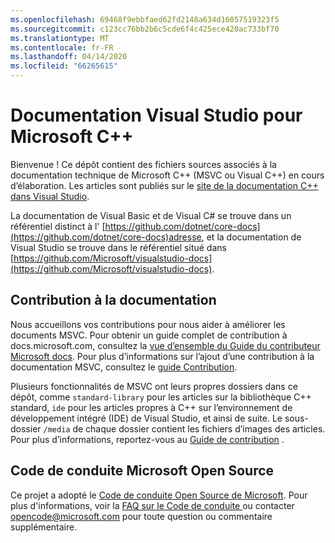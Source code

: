 ```yaml
---
ms.openlocfilehash: 69468f9ebbfaed62fd2148a634d16057519323f5
ms.sourcegitcommit: c123cc76bb2b6c5cde6f4c425ece420ac733bf70
ms.translationtype: MT
ms.contentlocale: fr-FR
ms.lasthandoff: 04/14/2020
ms.locfileid: "66265615"
---
```

# <a name="visual-studio-documentation-for-microsoft-c"></a>Documentation Visual Studio pour Microsoft C++

Bienvenue ! Ce dépôt contient des fichiers sources associés à la documentation technique de Microsoft C++ (MSVC ou Visual C++) en cours d’élaboration. Les articles sont publiés sur le [site de la documentation C++ dans Visual Studio](https://docs.microsoft.com/cpp).

La documentation de Visual Basic et de Visual C# se trouve dans un référentiel distinct à l' [https://github.com/dotnet/core-docs](https://github.com/dotnet/core-docs)adresse, et la documentation de Visual Studio se trouve dans le référentiel situé dans [https://github.com/Microsoft/visualstudio-docs](https://github.com/Microsoft/visualstudio-docs).

## <a name="contributing-to-the-documentation"></a>Contribution à la documentation

Nous accueillons vos contributions pour nous aider à améliorer les documents MSVC. Pour obtenir un guide complet de contribution à docs.microsoft.com, consultez la [vue d’ensemble du Guide du contributeur Microsoft docs](https://docs.microsoft.com/contribute). Pour plus d’informations sur l’ajout d’une contribution à la documentation MSVC, consultez le [guide Contribution](CONTRIBUTING.md).

Plusieurs fonctionnalités de MSVC ont leurs propres dossiers dans ce dépôt, comme `standard-library` pour les articles sur la bibliothèque C++ standard, `ide` pour les articles propres à C++ sur l’environnement de développement intégré (IDE) de Visual Studio, et ainsi de suite. Le sous-dossier `/media` de chaque dossier contient les fichiers d’images des articles. Pour plus d’informations, reportez-vous au [Guide de contribution](CONTRIBUTING.md) .

## <a name="microsoft-open-source-code-of-conduct"></a>Code de conduite Microsoft Open Source

Ce projet a adopté le [Code de conduite Open Source de Microsoft](https://opensource.microsoft.com/codeofconduct/). Pour plus d'informations, voir la [FAQ sur le Code de conduite ](https://opensource.microsoft.com/codeofconduct/faq/) ou contacter [opencode@microsoft.com](mailto:opencode@microsoft.com) pour toute question ou commentaire supplémentaire.
